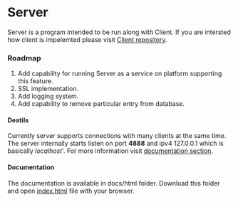 # Server

Server is a program intended to be run along with Client.
If you are intersted how client is impelemted please visit
[Client repository](https://github.com/Miszo97/Client/tree/Development).

### Roadmap

1. Add capability for running Server as a service on platform supporting this feature.
2. SSL implementation.
3. Add logging system.
3. Add capability to remove particular entry from database.

#### Deatils

Currently server supports connections with many clients at the same time. 
The server internally starts listen on port **4888** and ipv4 127.0.0.1 which is basically _localhost_'.
For more information visit [documentation section](documentation).

#### Documentation
The documentation is available in docs/html folder. Download this folder and open [index.html](docs/html/index.html) file with your browser. 
